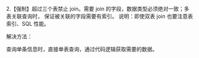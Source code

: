 2.【强制】超过三个表禁止 join。需要 join 的字段，数据类型必须绝对一致；多表关联查询时， 保证被关联的字段需要有索引。 说明：即使双表 join 也要注意表索引、SQL 性能。

解决方法：

查询单条信息时，直接单表查询，通过代码逻辑获取需要的数据。

